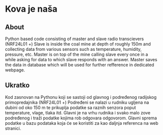 # Kova je naša

## About
Python based code consisting of master and slave radio transcievers (NRF24L01 +) 
Slave is inside the coal mine at depth of roughly 150m and collecting data from 
various sensors such as temperature, humidity, pressure, etc. 
Master is on top of the mine calling slave every once in a while asking for data to which 
slave responds with an answer. Master saves the data in database which will be used for further 
refference in dedicated webpage.

## Ukratko
Kod zasnovan na Pythonu koji se sastoji od glavnog i podređenog radijskog primopredajnika (NRF24L01 +)
Podređeni se nalazi u rudniku ugljena na dubini od oko 150 m te prikuplja podatke
sa raznih senzora poput temperature, vlage, tlaka itd.
Glavni je na vrhu rudnika i svako malo zove podređenog i traži podatke kojima
rob odgovara odgovorom. Glavni sprema podatke u bazu podataka koja će se koristiti za kao
daljnja referenca na web stranici.
